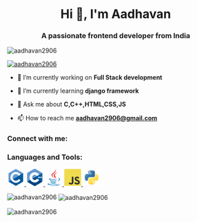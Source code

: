 <h1 align="center">Hi 👋, I'm Aadhavan</h1>
<h3 align="center">A passionate frontend developer from India</h3>

<p align="left"> <img src="https://komarev.com/ghpvc/?username=aadhavan2906&label=Profile%20views&color=0e75b6&style=flat" alt="aadhavan2906" /> </p>

<p align="left"> <a href="https://github.com/ryo-ma/github-profile-trophy"><img src="https://github-profile-trophy.vercel.app/?username=aadhavan2906" alt="aadhavan2906" /></a> </p>

- 🔭 I’m currently working on **Full Stack development**

- 🌱 I’m currently learning **django framework**

- 💬 Ask me about **C,C++,HTML,CSS,JS**

- 📫 How to reach me **aadhavan2906@gmail.com**

<h3 align="left">Connect with me:</h3>
<p align="left">
</p>

<h3 align="left">Languages and Tools:</h3>
<p align="left"> <a href="https://www.cprogramming.com/" target="_blank" rel="noreferrer"> <img src="https://raw.githubusercontent.com/devicons/devicon/master/icons/c/c-original.svg" alt="c" width="40" height="40"/> </a> <a href="https://www.w3schools.com/cpp/" target="_blank" rel="noreferrer"> <img src="https://raw.githubusercontent.com/devicons/devicon/master/icons/cplusplus/cplusplus-original.svg" alt="cplusplus" width="40" height="40"/> </a> <a href="https://www.java.com" target="_blank" rel="noreferrer"> <img src="https://raw.githubusercontent.com/devicons/devicon/master/icons/java/java-original.svg" alt="java" width="40" height="40"/> </a> <a href="https://developer.mozilla.org/en-US/docs/Web/JavaScript" target="_blank" rel="noreferrer"> <img src="https://raw.githubusercontent.com/devicons/devicon/master/icons/javascript/javascript-original.svg" alt="javascript" width="40" height="40"/> </a> <a href="https://www.python.org" target="_blank" rel="noreferrer"> <img src="https://raw.githubusercontent.com/devicons/devicon/master/icons/python/python-original.svg" alt="python" width="40" height="40"/> </a> </p>

<p><img align="left" src="https://github-readme-stats.vercel.app/api/top-langs?username=aadhavan2906&show_icons=true&locale=en&layout=compact" alt="aadhavan2906" /></p>

<p>&nbsp;<img align="center" src="https://github-readme-stats.vercel.app/api?username=aadhavan2906&show_icons=true&locale=en" alt="aadhavan2906" /></p>

<p><img align="center" src="https://github-readme-streak-stats.herokuapp.com/?user=aadhavan2906&" alt="aadhavan2906" /></p>
